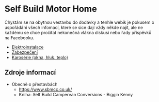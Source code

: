 # Self Build Motor Home

Chystám se na obytnou vestavbu do dodávky a tenhle webík je pokusem o 
uspořádání všech infomací, které se sice dají vždy někde najít, ale 
ne každému se chce pročítat nekonečná vlákna diskusí nebo řady příspěvků
na Facebooku.

* [Elektroinstalace](electricity.md)
* [Zabezpečení](security.md)
* [Karosérie (okna, hluk, teplo)](body.md)

## Zdroje informací

* Obecně o přestavbách
  * https://www.sbmcc.co.uk/
  * Kniha: Self Build Campervan Conversions - Biggin Kenny
